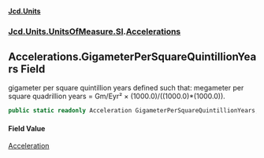 #### [Jcd.Units](index.md 'index')

### [Jcd.Units.UnitsOfMeasure.SI](Jcd.Units.UnitsOfMeasure.SI.md 'Jcd.Units.UnitsOfMeasure.SI').[Accelerations](Accelerations.md 'Jcd.Units.UnitsOfMeasure.SI.Accelerations')

## Accelerations.GigameterPerSquareQuintillionYears Field

gigameter per square quintillion years defined such that: megameter per square quadrillion years = Gm/Eyr² ×
(1000.0)/((1000.0)*(1000.0)).

```csharp
public static readonly Acceleration GigameterPerSquareQuintillionYears;
```

#### Field Value

[Acceleration](Acceleration.md 'Jcd.Units.UnitTypes.Acceleration')
